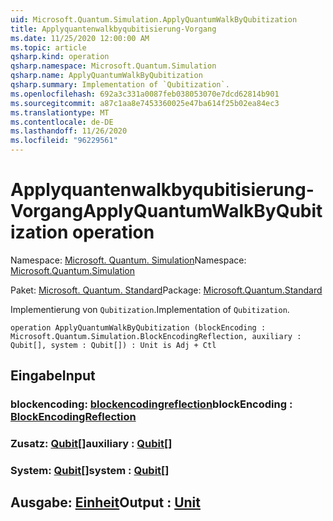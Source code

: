 ```yaml
---
uid: Microsoft.Quantum.Simulation.ApplyQuantumWalkByQubitization
title: Applyquantenwalkbyqubitisierung-Vorgang
ms.date: 11/25/2020 12:00:00 AM
ms.topic: article
qsharp.kind: operation
qsharp.namespace: Microsoft.Quantum.Simulation
qsharp.name: ApplyQuantumWalkByQubitization
qsharp.summary: Implementation of `Qubitization`.
ms.openlocfilehash: 692a3c331a0087feb038053070e7dcd62814b901
ms.sourcegitcommit: a87c1aa8e7453360025e47ba614f25b02ea84ec3
ms.translationtype: MT
ms.contentlocale: de-DE
ms.lasthandoff: 11/26/2020
ms.locfileid: "96229561"
---
```

# <a name="applyquantumwalkbyqubitization-operation"></a><span data-ttu-id="fbc4a-102">Applyquantenwalkbyqubitisierung-Vorgang</span><span class="sxs-lookup"><span data-stu-id="fbc4a-102">ApplyQuantumWalkByQubitization operation</span></span>

<span data-ttu-id="fbc4a-103">Namespace: [Microsoft. Quantum. Simulation](xref:Microsoft.Quantum.Simulation)</span><span class="sxs-lookup"><span data-stu-id="fbc4a-103">Namespace: [Microsoft.Quantum.Simulation](xref:Microsoft.Quantum.Simulation)</span></span>

<span data-ttu-id="fbc4a-104">Paket: [Microsoft. Quantum. Standard](https://nuget.org/packages/Microsoft.Quantum.Standard)</span><span class="sxs-lookup"><span data-stu-id="fbc4a-104">Package: [Microsoft.Quantum.Standard](https://nuget.org/packages/Microsoft.Quantum.Standard)</span></span>


<span data-ttu-id="fbc4a-105">Implementierung von `Qubitization`.</span><span class="sxs-lookup"><span data-stu-id="fbc4a-105">Implementation of `Qubitization`.</span></span>

```qsharp
operation ApplyQuantumWalkByQubitization (blockEncoding : Microsoft.Quantum.Simulation.BlockEncodingReflection, auxiliary : Qubit[], system : Qubit[]) : Unit is Adj + Ctl
```


## <a name="input"></a><span data-ttu-id="fbc4a-106">Eingabe</span><span class="sxs-lookup"><span data-stu-id="fbc4a-106">Input</span></span>

### <a name="blockencoding--blockencodingreflection"></a><span data-ttu-id="fbc4a-107">blockencoding: [blockencodingreflection](xref:Microsoft.Quantum.Simulation.BlockEncodingReflection)</span><span class="sxs-lookup"><span data-stu-id="fbc4a-107">blockEncoding : [BlockEncodingReflection](xref:Microsoft.Quantum.Simulation.BlockEncodingReflection)</span></span>




### <a name="auxiliary--qubit"></a><span data-ttu-id="fbc4a-108">Zusatz: [Qubit](xref:microsoft.quantum.lang-ref.qubit)[]</span><span class="sxs-lookup"><span data-stu-id="fbc4a-108">auxiliary : [Qubit](xref:microsoft.quantum.lang-ref.qubit)[]</span></span>




### <a name="system--qubit"></a><span data-ttu-id="fbc4a-109">System: [Qubit](xref:microsoft.quantum.lang-ref.qubit)[]</span><span class="sxs-lookup"><span data-stu-id="fbc4a-109">system : [Qubit](xref:microsoft.quantum.lang-ref.qubit)[]</span></span>





## <a name="output--unit"></a><span data-ttu-id="fbc4a-110">Ausgabe: [Einheit](xref:microsoft.quantum.lang-ref.unit)</span><span class="sxs-lookup"><span data-stu-id="fbc4a-110">Output : [Unit](xref:microsoft.quantum.lang-ref.unit)</span></span>

